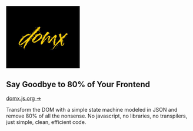 <img src="docs/static/images/logo.jpeg" width="200">

## Say Goodbye to 80% of Your Frontend

[domx.js.org →](https://domx.js.org)

Transform the DOM with a simple state machine modeled in JSON and remove 80% of all the nonsense. No javascript, no libraries, no transpilers, just simple, clean, efficient code.